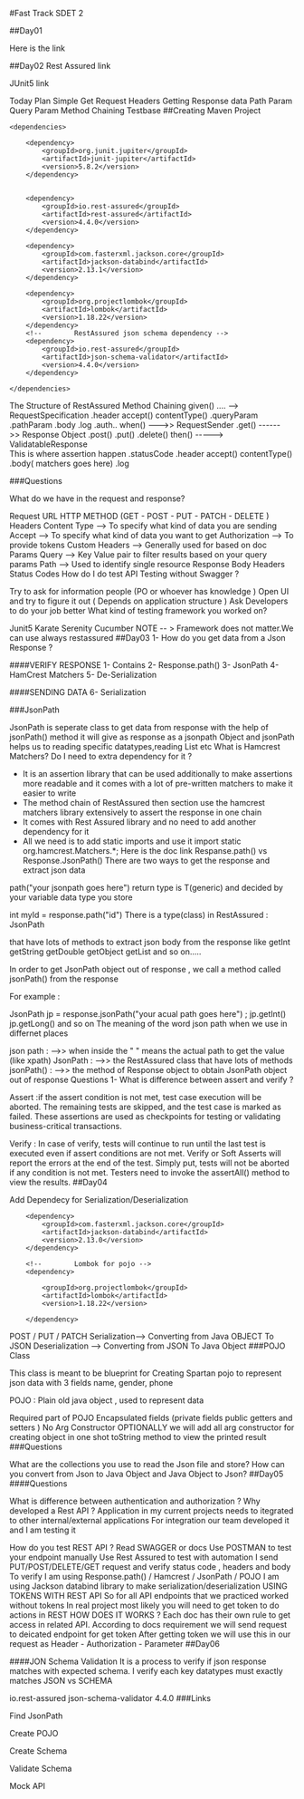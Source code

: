 #Fast Track SDET 2

##Day01

Here is the link

##Day02 Rest Assured link

JUnit5 link

Today Plan
Simple Get Request
Headers
Getting Response data
Path Param
Query Param
Method Chaining
Testbase
##Creating Maven Project

    <dependencies>

        <dependency>
            <groupId>org.junit.jupiter</groupId>
            <artifactId>junit-jupiter</artifactId>
            <version>5.8.2</version>
        </dependency>


        <dependency>
            <groupId>io.rest-assured</groupId>
            <artifactId>rest-assured</artifactId>
            <version>4.4.0</version>
        </dependency>

        <dependency>
            <groupId>com.fasterxml.jackson.core</groupId>
            <artifactId>jackson-databind</artifactId>
            <version>2.13.1</version>
        </dependency>

        <dependency>
            <groupId>org.projectlombok</groupId>
            <artifactId>lombok</artifactId>
            <version>1.18.22</version>
        </dependency>
        <!--        RestAssured json schema dependency -->
        <dependency>
            <groupId>io.rest-assured</groupId>
            <artifactId>json-schema-validator</artifactId>
            <version>4.4.0</version>
        </dependency>   
    
    </dependencies>
The Structure of RestAssured Method Chaining
given() ....   --> RequestSpecification
.header  accept() contentType()
.queryParam
.pathParam
.body
.log
.auth..
when()       --->> RequestSender
.get() ------>> Response Object
.post()
.put()
.delete()
then()      -----> ValidatableResponse  
This is where assertion happen
.statusCode
.header   accept() contentType()
.body( matchers goes here)
.log

###Questions

What do we have in the request and response?

Request
URL
HTTP METHOD (GET - POST - PUT - PATCH - DELETE )
Headers
Content Type --> To specify what kind of data you are sending
Accept --> To specify what kind of data you want to get
Authorization --> To provide tokens
Custom Headers --> Generally used for based on doc
Params
Query --> Key Value pair to filter results based on your query params
Path --> Used to identify single resource
Response
Body
Headers
Status Codes
How do I do test API Testing without Swagger ?

Try to ask for information people (PO or whoever has knowledge )
Open UI and try to figure it out ( Depends on application structure )
Ask Developers to do your job better
What kind of testing framework you worked on?

Junit5
Karate
Serenity
Cucumber NOTE -- > Framework does not matter.We can use always restassured
##Day03 1- How do you get data from a Json Response ?

####VERIFY RESPONSE 1- Contains 2- Response.path() 3- JsonPath 4- HamCrest Matchers 5- De-Serialization

####SENDING DATA 6- Serialization

###JsonPath

JsonPath is seperate class to get data from response with the help of jsonPath() method
it will give as response as a jsonpath Object and jsonPath helps us to reading specific datatypes,reading List etc
What is Hamcrest Matchers?
Do I need to extra dependency for it ?
- It is an assertion library that can be used additionally to make assertions
  more readable and it comes with a lot of pre-written matchers to make it easier to write
- The method chain of RestAssured then section use the hamcrest matchers library extensively to assert
  the response in one chain
- It comes with Rest Assured library and no need to add another dependency for it
- All we need is to add static imports and use it
  import static org.hamcrest.Matchers.*;
  Here is the doc link
  Respanse.path() vs Response.JsonPath()
  There are two ways to get the response and extract json data

path("your jsonpath goes here") return type is T(generic) and decided by your variable data type you store

int myId = response.path("id")
There is a type(class) in RestAssured : JsonPath

that have lots of methods to extract json body from the response like getInt getString getDouble getObject getList and so on.....

In order to get JsonPath object out of response , we call a method called jsonPath() from the response

For example :

JsonPath jp = response.jsonPath("your acual path goes here") ;
jp.getInt() jp.getLong() and so on
The meaning of the word json path when we use in differnet places

json path : -->> when inside the " " means the actual path to get the value (like xpath)
JsonPath : -->> the RestAssured class that have lots of methods
jsonPath() : -->> the method of Response object to obtain JsonPath object out of response
Questions
1- What is difference between assert and verify ?

Assert :if the assert condition is not met, test case execution will be aborted.
The remaining tests are skipped, and the test case is marked as failed.
These assertions are used as checkpoints for testing or validating business-critical transactions.

Verify : In case of verify, tests will continue to run until the last test is executed even if assert conditions are not met.
Verify or Soft Asserts will report the errors at the end of the test. Simply put, tests will not be aborted if any condition is not met.
Testers need to invoke the assertAll() method to view the results.
##Day04

Add Dependecy for Serialization/Deserialization

<!--        For Serialization and De-Serialization -->
        <dependency>
            <groupId>com.fasterxml.jackson.core</groupId>
            <artifactId>jackson-databind</artifactId>
            <version>2.13.0</version>
        </dependency>
       
        <!--        Lombok for pojo -->
        <dependency>

            <groupId>org.projectlombok</groupId>
            <artifactId>lombok</artifactId>
            <version>1.18.22</version>

        </dependency>
POST / PUT / PATCH
Serialization--> Converting from Java OBJECT To JSON
Deserialization --> Converting from JSON To Java Object
###POJO Class

This class is meant to be blueprint for Creating Spartan pojo to represent json data with 3 fields name, gender, phone

POJO : Plain old java object , used to represent data

Required part of POJO
Encapsulated fields (private fields public getters and setters )
No Arg Constructor
OPTIONALLY
we will add all arg constructor for creating object in one shot
toString method to view the printed result
###Questions

What are the collections you use to read the Json file and store?
How can you convert from Json to Java Object and Java Object to Json?
##Day05 ####Questions

What is difference between authentication and authorization ?
Why developed a Rest API ?
Application in my current projects needs to itegrated to other internal/external applications For integration our team developed it and I am testing it

How do you test REST API ?
Read SWAGGER or docs
Use POSTMAN to test your endpoint manually
Use Rest Assured to test with automation
I send PUT/POST/DELETE/GET request and verify status code , headers and body
To verify I am using Response.path() / Hamcrest / JsonPath / POJO
I am using Jackson databind library to make serialization/deserialization
USING TOKENS WITH REST API
So for all API endpoints that we practiced worked without tokens
In real project most likely you will need to get token to do actions in REST
HOW DOES IT WORKS ?
Each doc has their own rule to get access in related API.
According to docs requirement we will send request to deicated endpoint for get token
After getting token we will use this in our request as Header - Authorization - Parameter
##Day06

####JON Schema Validation It is a process to verify if json response matches with expected schema. I verify each key datatypes must exactly matches JSON vs SCHEMA

<!--        RestAssured json schema dependency -->
<dependency>
  <groupId>io.rest-assured</groupId>
  <artifactId>json-schema-validator</artifactId>
  <version>4.4.0</version>
</dependency>
###Links

Find JsonPath

Create POJO

Create Schema

Validate Schema

Mock API